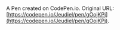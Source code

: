 # 

A Pen created on CodePen.io. Original URL: [https://codepen.io/Jeudiel/pen/gOojKPj](https://codepen.io/Jeudiel/pen/gOojKPj).

